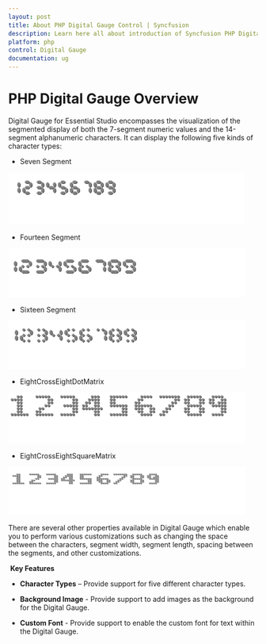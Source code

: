 ```yaml
---
layout: post
title: About PHP Digital Gauge Control | Syncfusion
description: Learn here all about introduction of Syncfusion PHP Digital Gauge Control, its features, and more details.
platform: php
control: Digital Gauge
documentation: ug
---
```


# PHP Digital Gauge Overview

Digital Gauge for Essential Studio encompasses the visualization of the segmented display of both the 7-segment numeric values and the 14-segment alphanumeric characters. It can display the following five kinds of character types:

* Seven Segment

![PHP DigitalGauge Overview Image2](Overview_images/Overview_img2.png)

* Fourteen Segment

![PHP DigitalGauge Overview Image3](Overview_images/Overview_img3.png)

* Sixteen Segment

![PHP DigitalGauge Overview Image4](Overview_images/Overview_img4.png)

* EightCrossEightDotMatrix

![PHP DigitalGauge Overview Image5](Overview_images/Overview_img5.png)

* EightCrossEightSquareMatrix

![PHP DigitalGauge Overview Image6](Overview_images/Overview_img6.png)



There are several other properties available in Digital Gauge which enable you to perform various customizations such as changing the space between the characters, segment width, segment length, spacing between the segments, and other customizations.

 **Key Features**

* **Character Types** – Provide support for five different character types.

* **Background Image** - Provide support to add images as the background for the Digital Gauge.

* **Custom Font** - Provide support to enable the custom font for text within the Digital Gauge.

